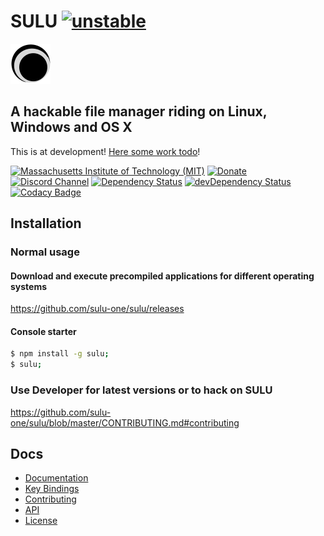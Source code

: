 # SULU [![unstable](http://badges.github.io/stability-badges/dist/unstable.svg)](http://github.com/badges/stability-badges)
![SULU](src/logo-sm.png)
## A hackable file manager riding on Linux, Windows and OS X
This is at development! [Here some work todo](https://github.com/sulu-one/sulu/issues)!


[![Massachusetts Institute of Technology (MIT)](https://s-a.github.io/license/img/mit.svg)](/LICENSE.md#mit)
[![Donate](http://s-a.github.io/donate/donate.svg)](http://s-a.github.io/donate/)
[![Discord Channel](https://img.shields.io/badge/discord-testing@reactiflux-738bd7.svg?style=flat-square)](https://discord.gg/rX7hu3D)
[![Dependency Status](https://david-dm.org/sulu-one/sulu.svg)](https://david-dm.org/sulu-one/sulu)
[![devDependency Status](https://david-dm.org/sulu-one/sulu/dev-status.svg)](https://david-dm.org/sulu-one/sulu#info=devDependencies)
[![Codacy Badge](https://www.codacy.com/project/badge/e5ce84ae276649d5ab61f4f1b264e5e0)](https://www.codacy.com/app/stephanahlf/sulu)  

## Installation

### Normal usage

#### Download and execute precompiled applications for different operating systems

https://github.com/sulu-one/sulu/releases

#### Console starter

```bash
$ npm install -g sulu;
$ sulu;
```

### Use Developer for latest versions or to hack on SULU

https://github.com/sulu-one/sulu/blob/master/CONTRIBUTING.md#contributing

## Docs
- [Documentation](/docs/)
- [Key Bindings](/docs/key-bindings.md)
- [Contributing](/CONTRIBUTING.md)
- [API](./docs/api.md)
- [License](/LICENSE.md)
